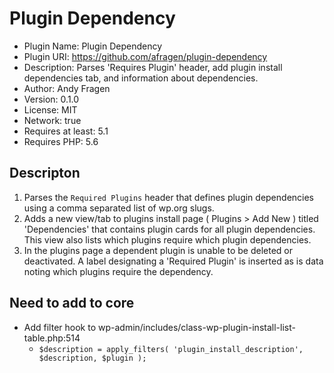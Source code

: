 # Plugin Dependency

 * Plugin Name: Plugin Dependency
 * Plugin URI: https://github.com/afragen/plugin-dependency
 * Description: Parses 'Requires Plugin' header, add plugin install dependencies tab, and information about dependencies.
 * Author: Andy Fragen
 * Version: 0.1.0
 * License: MIT
 * Network: true
 * Requires at least: 5.1
 * Requires PHP: 5.6

## Descripton

1. Parses the `Required Plugins` header that defines plugin dependencies using a comma separated list of wp.org slugs.
2. Adds a new view/tab to plugins install page ( Plugins > Add New ) titled 'Dependencies' that contains plugin cards for all plugin dependencies. This view also lists which plugins require which plugin dependencies.
3. In the plugins page a dependent plugin is unable to be deleted or deactivated.
A label designating a 'Required Plugin' is inserted as is data noting which plugins require the dependency.

## Need to add to core

* Add filter hook to wp-admin/includes/class-wp-plugin-install-list-table.php:514
  * `$description = apply_filters( 'plugin_install_description', $description, $plugin );`
